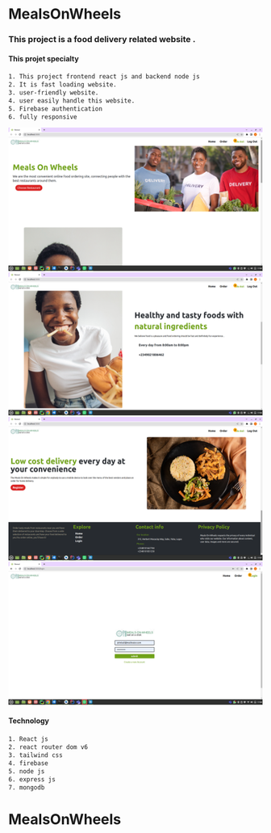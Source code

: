 # MealsOnWheels

### This project is a food delivery related website .

#### This projet specialty

    1. This project frontend react js and backend node js
    2. It is fast loading website.
    3. user-friendly website.
    4. user easily handle this website.
    5. Firebase authentication
    6. fully responsive
![Home-Page](https://raw.githubusercontent.com/Adewale103/MealsOnWheels/main/MOW1.png)
![Info-Page](https://raw.githubusercontent.com/Adewale103/MealsOnWheels/main/MOW2.png)
![Register](https://raw.githubusercontent.com/Adewale103/MealsOnWheels/main/MOW3.png)
![Login](https://raw.githubusercontent.com/Adewale103/MealsOnWheels/main/MOW4.png)

#### Technology

    1. React js
    2. react router dom v6
    3. tailwind css
    4. firebase
    5. node js
    6. express js
    7. mongodb
# MealsOnWheels
